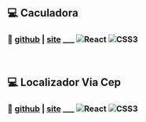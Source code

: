 ## :computer: Caculadora
### :eyes: [github](https://github.com/d7pimenta/calculadora-app) | [site](https://d7pimenta.github.io/calculadora-app/) ___ ![React](https://img.shields.io/badge/react-0D1117.svg?style=for-the-badge&logo=react&logoColor=%2361DAFB) ![CSS3](https://img.shields.io/badge/css3-0D1117.svg?style=for-the-badge&logo=css3&logoColor=%2361DAFB)
  
<br/> 

## :computer: Localizador Via Cep
### :eyes: [github](https://github.com/d7pimenta/localizador-via-cep) | [site](https://d7pimenta.github.io/localizador-via-cep/) ___ ![React](https://img.shields.io/badge/react-0D1117.svg?style=for-the-badge&logo=react&logoColor=%2361DAFB) ![CSS3](https://img.shields.io/badge/css3-0D1117.svg?style=for-the-badge&logo=css3&logoColor=%2361DAFB)
